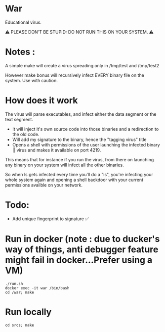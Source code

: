 # War
Educational virus.

:warning: PLEASE DON'T BE STUPID: DO NOT RUN THIS ON YOUR SYSTEM. :warning:

# Notes : 

A simple make will create a virus spreading only in /tmp/test and /tmp/test2

However make bonus will recursively infect EVERY binary file on the system. Use with caution.

# How does it work

The virus will parse executables, and infect either the data segment or the text segment.

* It will inject it's own source code into those binaries and a redirection to the old code.
* Will add my signature to the binary, hence the "tagging virus" title
* Opens a shell with permissions of the user launching the infected binary || virus and makes it available on port 4219.

This means that for instance if you run the virus, from there on launching any binary on your system will infect all the other binaries.

So when ls gets infected every time you'll do a "ls", you're infecting your whole system again and opening a shell backdoor with your current permissions availble on your network.

# Todo: 

* Add unique fingerprint to signature ✅

# Run in docker (note : due to ducker's way of things, anti debugger feature might fail in docker...Prefer using a VM)
```
./run.sh
docker exec -it war /bin/bash 
cd /war; make
```
# Run locally
```
cd srcs; make
```
